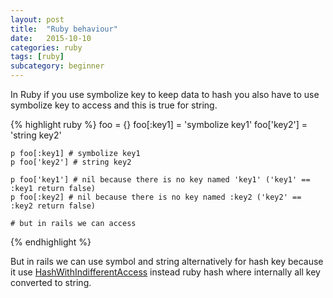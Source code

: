 ```yaml
---
layout: post
title:  "Ruby behaviour"
date:   2015-10-10
categories: ruby
tags: [ruby]
subcategory: beginner
---
```


In Ruby if you use symbolize key to keep data to hash you also have to use symbolize key to access and this
is true for string.

{% highlight ruby %}
    foo = {}
    foo[:key1] = 'symbolize key1'
    foo['key2'] = 'string key2'

    p foo[:key1] # symbolize key1
    p foo['key2'] # string key2

    p foo['key1'] # nil because there is no key named 'key1' ('key1' == :key1 return false)
    p foo[:key2] # nil because there is no key named :key2 ('key2' == :key2 return false)

    # but in rails we can access
{% endhighlight %}

But in rails we can use symbol and string alternatively for hash key because it use <a href="http://apidock.com/rails/ActiveSupport/HashWithIndifferentAccess">HashWithIndifferentAccess</a>
instead ruby hash where internally all key converted to string.
